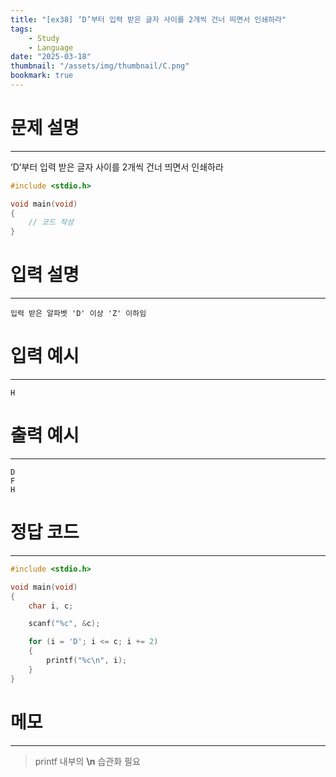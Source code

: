 ```yaml
---
title: "[ex38] ‘D’부터 입력 받은 글자 사이를 2개씩 건너 띄면서 인쇄하라"
tags:
    - Study
    - Language
date: "2025-03-18"
thumbnail: "/assets/img/thumbnail/C.png"
bookmark: true
---
```

# 문제 설명
---
‘D’부터 입력 받은 글자 사이를 2개씩 건너 띄면서 인쇄하라

```c
#include <stdio.h>

void main(void)
{
	// 코드 작성
}
```

# 입력 설명
---

```
입력 받은 알파벳 'D' 이상 'Z' 이하임
```

# 입력 예시
---

```
H
```

# 출력 예시
---

```
D
F
H
```

# 정답 코드
---

```c
#include <stdio.h>

void main(void)
{
	char i, c;

	scanf("%c", &c);

	for (i = 'D'; i <= c; i += 2)
	{
		printf("%c\n", i);
	}
}
```

# 메모
---
> printf 내부의 **\n** 습관화 필요